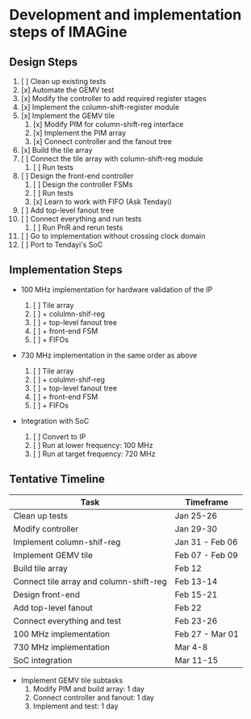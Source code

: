 # Development and implementation steps of IMAGine

## Design Steps

1. [ ] Clean up existing tests
2. [x] Automate the GEMV test
3. [x] Modify the controller to add required register stages
4. [x] Implement the column-shift-register module
5. [x] Implement the GEMV tile
   1. [x] Modify PIM for column-shift-reg interface
   2. [x] Implement the PIM array
   3. [x] Connect controller and the fanout tree
6. [x] Build the tile array
7. [ ] Connect the tile array with column-shift-reg module
   1. [ ] Run tests
8. [ ] Design the front-end controller
   1. [ ] Design the controller FSMs
   2. [ ] Run tests
   3. [x] Learn to work with FIFO (Ask Tendayi)
9.  [ ] Add top-level fanout tree
10. [ ] Connect everything and run tests
    1.  [ ] Run PnR and rerun tests
11. [ ] Go to implementation without crossing clock domain
12. [ ] Port to Tendayi's SoC


## Implementation Steps

* 100 MHz implementation for hardware validation of the IP
  1. [ ] Tile array
  2. [ ] + colulmn-shif-reg
  3. [ ] + top-level fanout tree
  4. [ ] + front-end FSM
  5. [ ] + FIFOs

* 730 MHz implementation in the same order as above
  1. [ ] Tile array
  2. [ ] + colulmn-shif-reg
  3. [ ] + top-level fanout tree
  4. [ ] + front-end FSM
  5. [ ] + FIFOs

* Integration with SoC
    1. [ ] Convert to IP
    2. [ ] Run at lower frequency: 100 MHz
    3. [ ] Run at target frequency: 720 MHz



## Tentative Timeline


|              Task                      | Timeframe
|----------------------------------------|-----------
| Clean up tests                         | Jan 25-26
| Modify controller                      | Jan 29-30
| Implement column-shif-reg              | Jan 31 - Feb 06
| Implement GEMV tile                    | Feb 07 - Feb 09
| Build tile array                       | Feb 12
| Connect tile array and column-shift-reg| Feb 13-14
| Design front-end                       | Feb 15-21
| Add top-level fanout                   | Feb 22
| Connect everything and test            | Feb 23-26
| 100 MHz implementation                 | Feb 27 - Mar 01
| 730 MHz implementation                 | Mar 4-8
| SoC integration                        | Mar 11-15


* Implement GEMV tile subtasks
   1. Modify PIM and build array: 1 day
   3. Connect controller and fanout: 1 day
   4. Implement and test: 1 day
